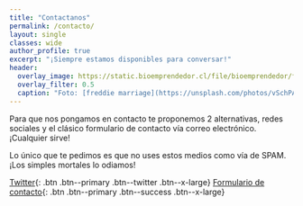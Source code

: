 ```yaml
---
title: "Contactanos"
permalink: /contacto/
layout: single
classes: wide
author_profile: true
excerpt: "¡Siempre estamos disponibles para conversar!"
header:
  overlay_image: https://static.bioemprendedor.cl/file/bioemprendedor/freddie-marriage-264214-unsplash-CLFQsK.jpg
  overlay_filter: 0.5
  caption: "Foto: [freddie marriage](https://unsplash.com/photos/vSchPA-YA_A) @ Unsplash"
---
```


Para que nos pongamos en contacto te proponemos 2 alternativas, redes sociales y el clásico formulario de contacto vía correo electrónico. ¡Cualquier sirve!

Lo único que te pedimos es que no uses estos medios como vía de SPAM. ¡Los simples mortales lo odiamos!

[<i class="fab fa-twitter"></i> Twitter](https://twitter.com/bioemprendedorcl){: .btn .btn--primary .btn--twitter .btn--x-large} [<i class="fas fa-envelope"></i> Formulario de contacto](https://diegoscl.typeform.com/to/IbXplr){: .btn .btn--primary .btn--success .btn--x-large}
